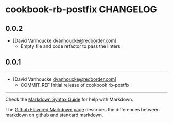 cookbook-rb-postfix CHANGELOG
===============

## 0.0.2
- [David Vanhoucke dvanhoucke@redborder.com]
  - Empty file and code refactor to pass the linters

## 0.0.1
-----
- [David Vanhoucke dvanhoucke@redborder.com]
  - COMMIT_REF Initial release of cookbook rb-postfix 

- - -
Check the [Markdown Syntax Guide](http://daringfireball.net/projects/markdown/syntax) for help with Markdown.

The [Github Flavored Markdown page](http://github.github.com/github-flavored-markdown/) describes the differences between markdown on github and standard markdown.
